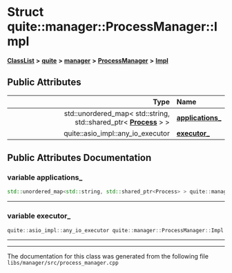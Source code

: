 

# Struct quite::manager::ProcessManager::Impl



[**ClassList**](annotated.md) **>** [**quite**](namespacequite.md) **>** [**manager**](namespacequite_1_1manager.md) **>** [**ProcessManager**](classquite_1_1manager_1_1ProcessManager.md) **>** [**Impl**](structquite_1_1manager_1_1ProcessManager_1_1Impl.md)


























## Public Attributes

| Type | Name |
| ---: | :--- |
|  std::unordered\_map&lt; std::string, std::shared\_ptr&lt; [**Process**](classquite_1_1manager_1_1Process.md) &gt; &gt; | [**applications\_**](#variable-applications_)  <br> |
|  quite::asio\_impl::any\_io\_executor | [**executor\_**](#variable-executor_)  <br> |












































## Public Attributes Documentation




### variable applications\_ 

```C++
std::unordered_map<std::string, std::shared_ptr<Process> > quite::manager::ProcessManager::Impl::applications_;
```




<hr>



### variable executor\_ 

```C++
quite::asio_impl::any_io_executor quite::manager::ProcessManager::Impl::executor_;
```




<hr>

------------------------------
The documentation for this class was generated from the following file `libs/manager/src/process_manager.cpp`

